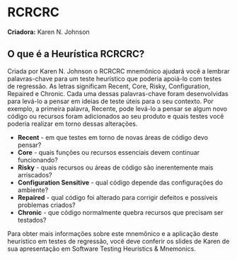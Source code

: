# RCRCRC

**Criadora:** Karen N. Johnson

## O que é a Heurística RCRCRC?

Criada por Karen N. Johnson o RCRCRC mnemônico ajudará você a lembrar palavras-chave para um teste heurístico que poderia apoiá-lo com testes de regressão. As letras significam Recent, Core, Risky, Configuration, Repaired e Chronic. Cada uma dessas palavras-chave foram desenvolvidas para levá-lo a pensar em ideias de teste úteis para o seu contexto. Por exemplo, a primeira palavra, Recente, pode levá-lo a pensar se algum novo código ou recursos foram adicionados ao seu produto e quais testes você poderia realizar em torno dessas alterações.

- **Recent** - em que testes em torno de novas áreas de código devo pensar?
- **Core** - quais funções ou recursos essenciais devem continuar funcionando?
- **Risky** - quais recursos ou áreas de código são inerentemente mais arriscados?
- **Configuration Sensitive** - qual código depende das configurações do ambiente?
- **Repaired** - qual código foi alterado para corrigir defeitos e possíveis problemas criados?
- **Chronic** - que código normalmente quebra recursos que precisam ser testados?

Para obter mais informações sobre este mnemônico e a aplicação deste heurístico em testes de regressão, você deve conferir os slides  de Karen de sua apresentação em Software Testing Heuristics & Mnemonics.